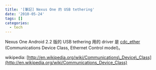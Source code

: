 ```yaml
---
title: '[筆記] Nexus One 的 USB tethering'
date: '2010-05-24'
tags: []
categories:
  - tech
---
```

Nexus One Android 2.2 版的 USB tethering 用的 driver 是 [cdc\_ether](http://www.google.com/codesearch/p?hl=en#KMCRKdMbI4g/drivers/net/usb/cdc_ether.c&q=cdc_ether.c&sa=N&cd=1&ct=rc) (Communications Device Class, Ethernet Control model)。  
  
wikipedia: [http://en.wikipedia.org/wiki/Communications\_Device\_Class](http://en.wikipedia.org/wiki/Communications_Device_Class)